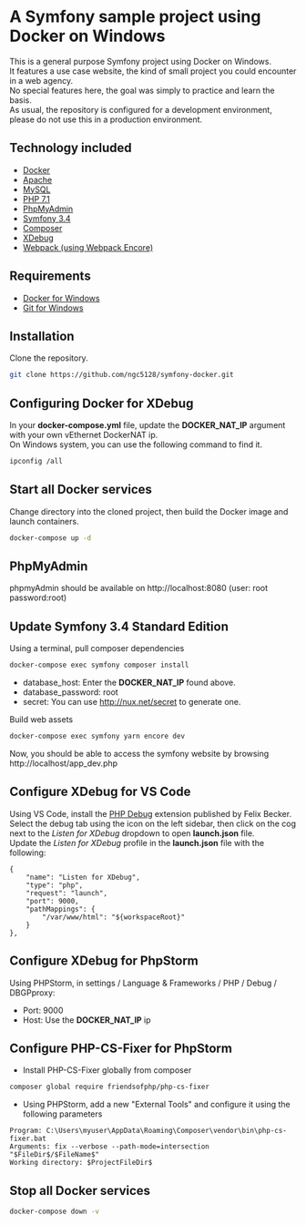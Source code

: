 # A Symfony sample project using Docker on Windows

This is a general purpose Symfony project using Docker on Windows.  
It features a use case website, the kind of small project you could encounter in a web agency.   
No special features here, the goal was simply to practice and learn the basis.  
As usual, the repository is configured for a development environment, please do not use this in a production environment.

## Technology included

* [Docker](https://www.docker.com/)
* [Apache](https://httpd.apache.org/)
* [MySQL](https://www.mysql.com/)
* [PHP 7.1](https://php.net/)
* [PhpMyAdmin](https://www.phpmyadmin.net/)
* [Symfony 3.4](https://symfony.com/)
* [Composer](https://getcomposer.org/)
* [XDebug](https://xdebug.org/)
* [Webpack (using Webpack Encore)](https://symfony.com/doc/3.4/frontend/encore/installation-no-flex.html)

## Requirements

* [Docker for Windows](https://store.docker.com/editions/community/docker-ce-desktop-windows)
* [Git for Windows](https://gitforwindows.org/)

## Installation

Clone the repository.  

```sh
git clone https://github.com/ngc5128/symfony-docker.git
```


## Configuring Docker for XDebug

In your **docker-compose.yml** file, update the **DOCKER_NAT_IP** argument with your own vEthernet DockerNAT ip.  
On Windows system, you can use the following command to find it. 
```sh
ipconfig /all
```

## Start all Docker services

Change directory into the cloned project, then build the Docker image and launch containers.

```sh
docker-compose up -d
```

## PhpMyAdmin
phpmyAdmin should be available on http://localhost:8080 (user: root password:root)


## Update Symfony 3.4 Standard Edition

Using a terminal, pull composer dependencies  
```sh
docker-compose exec symfony composer install
```

* database_host: Enter the **DOCKER_NAT_IP** found above.
* database_password: root
* secret: You can use http://nux.net/secret to generate one.

Build web assets

```sh
docker-compose exec symfony yarn encore dev
```


Now, you should be able to access the symfony website by browsing http://localhost/app_dev.php



## Configure XDebug for VS Code

Using VS Code, install the [PHP Debug](https://marketplace.visualstudio.com/items?itemName=felixfbecker.php-debug) extension published by Felix Becker.  
Select the debug tab using the icon on the left sidebar, then click on the cog next to the *Listen for XDebug* dropdown to open **launch.json** file.   
Update the *Listen for XDebug* profile in the **launch.json** file with the following:
```
{
    "name": "Listen for XDebug",
    "type": "php",
    "request": "launch",
    "port": 9000,
    "pathMappings": {
        "/var/www/html": "${workspaceRoot}"
    }            
},     
```

## Configure XDebug for PhpStorm

Using PHPStorm, in settings / Language & Frameworks / PHP / Debug / DBGPproxy:  
* Port: 9000
* Host: Use the **DOCKER_NAT_IP** ip


## Configure PHP-CS-Fixer for PhpStorm

* Install PHP-CS-Fixer globally from composer
```sh
composer global require friendsofphp/php-cs-fixer
```
* Using PHPStorm, add a new "External Tools" and configure it using the following parameters
```
Program: C:\Users\myuser\AppData\Roaming\Composer\vendor\bin\php-cs-fixer.bat
Arguments: fix --verbose --path-mode=intersection "$FileDir$/$FileName$"
Working directory: $ProjectFileDir$
```

## Stop all Docker services
```sh
docker-compose down -v
```